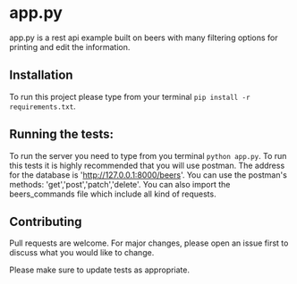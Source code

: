# app.py

app.py is a rest api example built on beers with many filtering options for printing and edit the information.

## Installation

To run this project please type from your terminal `pip install -r requirements.txt`.


## Running the tests:
To run the server you need to type from you terminal `python app.py`.
To run this tests it is highly recommended that you will use postman.
The address for the database is 'http://127.0.0.1:8000/beers'.
You can use the postman's methods: 'get','post','patch','delete'.
You can also import the beers_commands file which include all kind of requests.


## Contributing
Pull requests are welcome. For major changes, please open an issue first to discuss what you would like to change.

Please make sure to update tests as appropriate.
